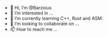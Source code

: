 - 👋 Hi, I’m @Barzoius
- 👀 I’m interested in ...
- 🌱 I’m currently learning C++, Rust and ASM.
- 💞️ I’m looking to collaborate on ...
- 📫 How to reach me ...

<!---
Barzoius/Barzoius is a ✨ special ✨ repository because its `README.md` (this file) appears on your GitHub profile.
You can click the Preview link to take a look at your changes.
--->
